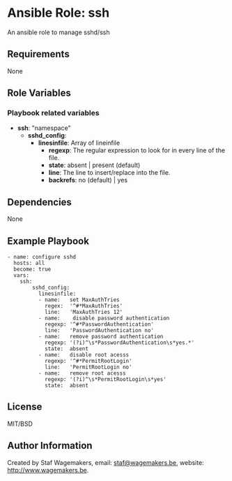 # Ansible Role: ssh

An ansible role to manage sshd/ssh

## Requirements

None

## Role Variables

### Playbook related variables

* **ssh**:
  "namespace"
  * **sshd_config**:
    * **linesinfile**:  Array of lineinfile
      * **regexp**: The regular expression to look for in every line of the file.
      * **state**: absent | present (default)
      * **line**:  The line to insert/replace into the file.
      * **backrefs**: no (default) | yes


## Dependencies

None

## Example Playbook

```
- name: configure sshd
  hosts: all
  become: true
  vars:
    ssh:
        sshd_config:
          linesinfile:
          - name:   set MaxAuthTries
            regex:  '^#*MaxAuthTries'
            line:   'MaxAuthTries 12'
          - name:    disable password authentication
            regexp: '^#*PasswordAuthentication'
            line:   'PasswordAuthentication no'
          - name:   remove password authentication
            regexp: '(?i)^\s*PasswordAuthentication\s*yes.*'
            state:  absent
          - name:   disable root acesss
            regexp: '^#*PermitRootLogin'
            line:   'PermitRootLogin no'
          - name:   remove root acesss
            regexp: '(?i)^\s*PermitRootLogin\s*yes'
            state:  absent
```


## License

MIT/BSD

## Author Information

Created by Staf Wagemakers, email: staf@wagemakers.be, website: http://www.wagemakers.be.

